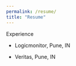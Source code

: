 ```yaml
---
permalink: /resume/
title: "Resume"
---
```


Experience

- Logicmonitor, Pune, IN

- Veritas, Pune, IN

